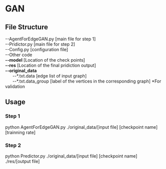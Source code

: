 # GAN
## File Structure
--AgentForEdgeGAN.py [main file for step 1]  
--Pridictor.py [main file for step 2]  
--Config.py [configuration file]  
--Other code  
**--model** [Location of the check points]  
**--res** [Location of the final pridiction output]  
**--original_data**  
&nbsp;&nbsp;&nbsp;&nbsp;&nbsp;&nbsp;--\*.txt.data [edge list of input graph]  
&nbsp;&nbsp;&nbsp;&nbsp;&nbsp;&nbsp;--\*.txt.data_group [label of the vertices in the corresponding graph] *For validation 
## Usage
### Step 1
python AgentForEdgeGAN.py ./original_data/[input file] [checkpoint name] [trainning rate]
### Step 2
python Predictor.py ./original_data/[input file] [checkpoint name] ./res/[output file]
